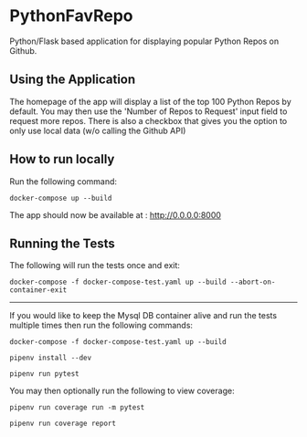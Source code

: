 # PythonFavRepo
Python/Flask based application for displaying popular Python Repos on Github.

## Using the Application
The homepage of the app will display a list of the top 100 Python Repos by default.
You may then use the 'Number of Repos to Request' input field to request more repos.
There is also a checkbox that gives you the option to only use local data (w/o calling the Github API)

## How to run locally

Run the following command:

`docker-compose up --build`

The app should now be available at : http://0.0.0.0:8000

## Running the Tests

The following will run the tests once and exit:

`docker-compose -f docker-compose-test.yaml up --build --abort-on-container-exit`

------------

If you would like to keep the Mysql DB container alive and run the tests multiple times then run the following commands:

`docker-compose -f docker-compose-test.yaml up --build`

`pipenv install --dev`

`pipenv run pytest`

You may then optionally run the following to view coverage:

`pipenv run coverage run -m pytest`

`pipenv run coverage report`






